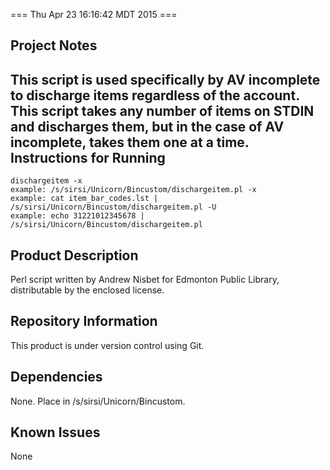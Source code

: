 === Thu Apr 23 16:16:42 MDT 2015 ===

Project Notes
-------------
This script is used specifically by AV incomplete to discharge items regardless of the account. This script takes any number of items on STDIN and discharges them, but in the case of AV incomplete, takes them one at a time.
Instructions for Running
------------------------
```
dischargeitem -x
example: /s/sirsi/Unicorn/Bincustom/dischargeitem.pl -x
example: cat item_bar_codes.lst | /s/sirsi/Unicorn/Bincustom/dischargeitem.pl -U
example: echo 31221012345678 | /s/sirsi/Unicorn/Bincustom/dischargeitem.pl
```


Product Description
-------------------
Perl script written by Andrew Nisbet for Edmonton Public Library, distributable by the enclosed license.

Repository Information
----------------------
This product is under version control using Git.

Dependencies
------------
None. Place in /s/sirsi/Unicorn/Bincustom.

Known Issues
------------
None

